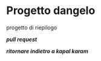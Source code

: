  # **Progetto dangelo**

 progetto di riepilogo 

 ***pull request***
 
 ***ritornare indietro a kapal karam***

 